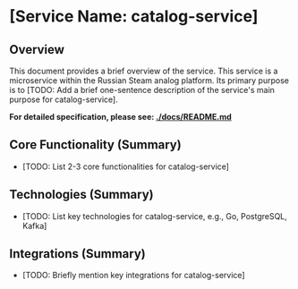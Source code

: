 # [Service Name: catalog-service]

## Overview

This document provides a brief overview of the service.
This service is a microservice within the Russian Steam analog platform. Its primary purpose is to [TODO: Add a brief one-sentence description of the service's main purpose for catalog-service].

**For detailed specification, please see: [./docs/README.md](./docs/README.md)**

## Core Functionality (Summary)

*   [TODO: List 2-3 core functionalities for catalog-service]

## Technologies (Summary)

*   [TODO: List key technologies for catalog-service, e.g., Go, PostgreSQL, Kafka]

## Integrations (Summary)

*   [TODO: Briefly mention key integrations for catalog-service]
